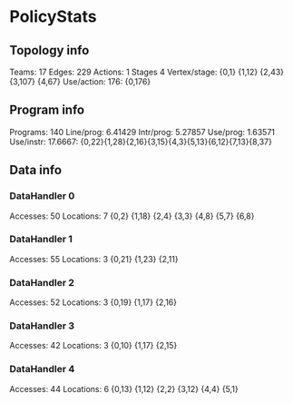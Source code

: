 # PolicyStats
## Topology info
Teams:		17
Edges:		229
Actions:	1
Stages		4
Vertex/stage:	{0,1} {1,12} {2,43} {3,107} {4,67} 
Use/action:	176: {0,176} 

## Program info
Programs:	140
Line/prog:	6.41429
Intr/prog:	5.27857
Use/prog:	1.63571
Use/instr:	17.6667: {0,22}{1,28}{2,16}{3,15}{4,3}{5,13}{6,12}{7,13}{8,37}

## Data info

### DataHandler 0
Accesses:	50
Locations:	7
{0,2} {1,18} {2,4} {3,3} {4,8} {5,7} {6,8} 

### DataHandler 1
Accesses:	55
Locations:	3
{0,21} {1,23} {2,11} 

### DataHandler 2
Accesses:	52
Locations:	3
{0,19} {1,17} {2,16} 

### DataHandler 3
Accesses:	42
Locations:	3
{0,10} {1,17} {2,15} 

### DataHandler 4
Accesses:	44
Locations:	6
{0,13} {1,12} {2,2} {3,12} {4,4} {5,1} 